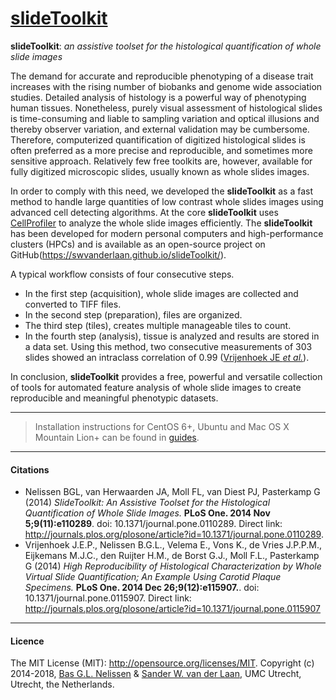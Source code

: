 [slideToolkit](https://github.com/swvanderlaan/slideToolkit)
============

**slideToolkit**: _an assistive toolset for the histological quantification of whole slide images_

The demand for accurate and reproducible phenotyping of a disease trait increases with the rising number of biobanks and genome wide association studies. Detailed analysis of histology is a powerful way of phenotyping human tissues. Nonetheless, purely visual assessment of histological slides is time-consuming and liable to sampling variation and optical illusions and thereby observer variation, and external validation may be cumbersome. Therefore, computerized quantification of digitized histological slides is often preferred as a more precise and reproducible, and sometimes more sensitive approach. Relatively few free toolkits are, however, available for fully digitized microscopic slides, usually known as whole slides images.

In order to comply with this need, we developed the **slideToolkit** as a fast method to handle large quantities of low contrast whole slides images using advanced cell detecting algorithms. At the core **slideToolkit** uses [CellProfiler](http://cellprofiler.org) to analyze the whole slide images efficiently. The **slideToolkit** has been developed for modern personal computers and high-performance clusters (HPCs) and is available as an open-source project on GitHub(https://swvanderlaan.github.io/slideToolkit/).

A typical workflow consists of four consecutive steps. 
- In the first step (acquisition), whole slide images are collected and converted to TIFF files. 
- In the second step (preparation), files are organized. 
- The third step (tiles), creates multiple manageable tiles to count. 
- In the fourth step (analysis), tissue is analyzed and results are stored in a data set. Using this method, two consecutive measurements of 303 slides showed an intraclass correlation of 0.99 ([Vrijenhoek JE _et al._](https://www.ncbi.nlm.nih.gov/pubmed/25541691)).

In conclusion, **slideToolkit** provides a free, powerful and versatile collection of tools for automated feature analysis of whole slide images to create reproducible and meaningful phenotypic datasets.

-----------------------------------------------
> Installation instructions for CentOS 6+, Ubuntu and Mac OS X Mountain Lion+ can be found in [guides](https://github.com/swvanderlaan/slideToolkit/tree/master/guides).



-----------------------------------------------
#### Citations
- Nelissen BGL, van Herwaarden JA, Moll FL, van Diest PJ, Pasterkamp G (2014) _SlideToolkit: An Assistive Toolset for the Histological Quantification of Whole Slide Images._ **PLoS One. 2014 Nov 5;9(11):e110289**. doi: 10.1371/journal.pone.0110289. Direct link: http://journals.plos.org/plosone/article?id=10.1371/journal.pone.0110289.
- Vrijenhoek J.E.P., Nelissen B.G.L., Velema E., Vons K., de Vries J.P.P.M., Eijkemans M.J.C., den Ruijter H.M., de Borst G.J., Moll F.L., Pasterkamp G (2014) _High Reproducibility of Histological Characterization by Whole Virtual Slide Quantification; An Example Using Carotid Plaque Specimens._ **PLoS One. 2014 Dec 26;9(12):e115907.**. doi: 10.1371/journal.pone.0115907. Direct link: http://journals.plos.org/plosone/article?id=10.1371/journal.pone.0115907


-----------------------------------------------
#### Licence
The MIT License (MIT): <http://opensource.org/licenses/MIT>.
Copyright (c) 2014-2018, [Bas G.L. Nelissen](https://github.com/bglnelissen) & [Sander W. van der Laan](https://github.com/swvanderlaan), UMC Utrecht, Utrecht, the Netherlands.

